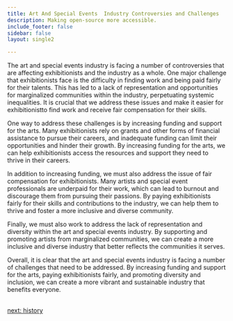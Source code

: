 ```yaml
---
title: Art And Special Events  Industry Controversies and Challenges
description: Making open-source more accessible.
include_footer: false
sidebar: false
layout: single2

---
```


<p>
The art and special events industry is facing a number of controversies that are affecting exhibitionists and the industry as a whole. One major challenge that exhibitionists face is the difficulty in finding work and being paid fairly for their talents. This has led to a lack of representation and opportunities for marginalized communities within the industry, perpetuating systemic inequalities. It is crucial that we address these issues and make it easier for exhibitionistto find work and receive fair compensation for their skills.

One way to address these challenges is by increasing funding and support for the arts. Many exhibitionists rely on grants and other forms of financial assistance to pursue their careers, and inadequate funding can limit their opportunities and hinder their growth. By increasing funding for the arts, we can help exhibitionists access the resources and support they need to thrive in their careers.

In addition to increasing funding, we must also address the issue of fair compensation for exhibitionists. Many artists and special event professionals are underpaid for their work, which can lead to burnout and discourage them from pursuing their passions. By paying exhibitionists fairly for their skills and contributions to the industry, we can help them to thrive and foster a more inclusive and diverse community.

Finally, we must also work to address the lack of representation and diversity within the art and special events industry. By supporting and promoting artists from marginalized communities, we can create a more inclusive and diverse industry that better reflects the communities it serves.

Overall, it is clear that the art and special events industry is facing a number of challenges that need to be addressed. By increasing funding and support for the arts, paying exhibitionists fairly, and promoting diversity and inclusion, we can create a more vibrant and sustainable industry that benefits everyone.

<br>
<a href="https://workdojos.com/exhibitionist/history">next: history</a>
</p>